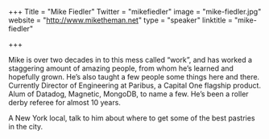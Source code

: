 +++
Title = "Mike Fiedler"
Twitter = "mikefiedler"
image = "mike-fiedler.jpg"
website = "http://www.miketheman.net"
type = "speaker"
linktitle = "mike-fiedler"

+++

Mike is over two decades in to this mess called “work”, and has worked a
staggering amount of amazing people, from whom he’s learned and hopefully
grown. He’s also taught a few people some things here and there. Currently
Director of Engineering at Paribus, a Capital One flagship product. Alum of
Datadog, Magnetic, MongoDB, to name a few. He’s been a roller derby referee for
almost 10 years.

A New York local, talk to him about where to get some of the best pastries in the city.
